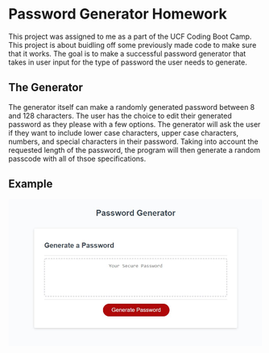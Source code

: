 # Password Generator Homework
This project was assigned to me as a part of the UCF Coding Boot Camp. This project is about buidling off some previously made code to make sure that it works. The goal is to make a successful password generator that takes in user input for the type of password the user needs to generate.

## The Generator
The generator itself can make a randomly generated password between 8 and 128 characters. The user has the choice to edit their generated password as they please with a few options. The generator will ask the user if they want to include lower case characters, upper case characters, numbers, and special characters in their password. Taking into account the requested length of the password, the program will then generate a random passcode with all of thsoe specifications. 

## Example
![Screenshot](/screenshots/PassGen1.jpg?raw=true "Screenshot")